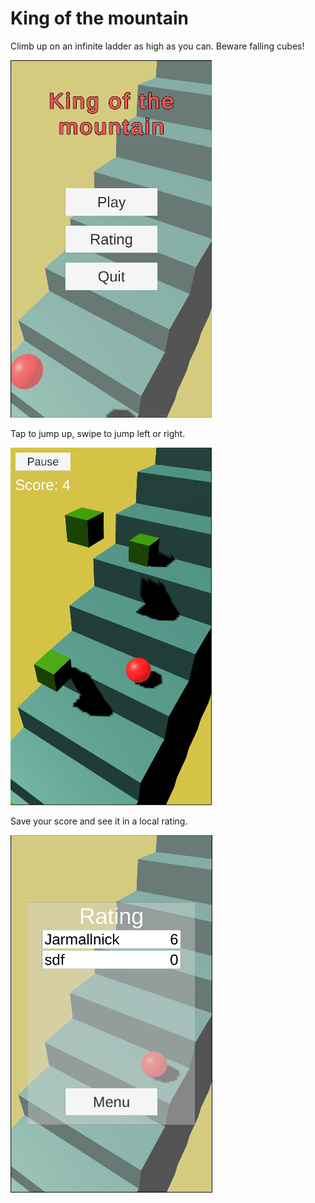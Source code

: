 # King of the mountain

Climb up on an infinite ladder as high as you can. Beware falling cubes!

![Menu](menu.png)

Tap to jump up, swipe to jump left or right.

![Gameplay](gameplay.png)

Save your score and see it in a local rating.

![Rating](rating.png)
